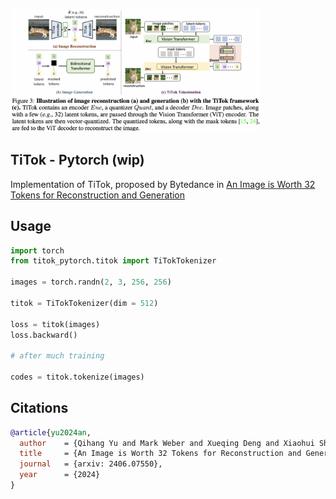 <img src="./titok.png" width="400px"></img>

## TiTok - Pytorch (wip)

Implementation of TiTok, proposed by Bytedance in <a href="https://yucornetto.github.io/projects/titok.html">An Image is Worth 32 Tokens for Reconstruction and Generation</a>

## Usage

```python
import torch
from titok_pytorch.titok import TiTokTokenizer

images = torch.randn(2, 3, 256, 256)

titok = TiTokTokenizer(dim = 512)

loss = titok(images)
loss.backward()

# after much training

codes = titok.tokenize(images)
```

## Citations

```bibtex
@article{yu2024an,
  author    = {Qihang Yu and Mark Weber and Xueqing Deng and Xiaohui Shen and Daniel Cremers and Liang-Chieh Chen},
  title     = {An Image is Worth 32 Tokens for Reconstruction and Generation},
  journal   = {arxiv: 2406.07550},
  year      = {2024}
}
```
